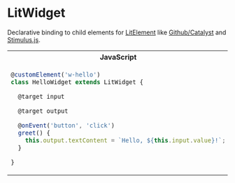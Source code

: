 
# LitWidget

Declarative binding to child elements for [LitElement](https://lit.dev/) like [Github/Catalyst](https://catalyst.rocks/) and [Stimulus.js](https://stimulus.hotwired.dev/).

<table>
<tr>
  <th>JavaScript</th>
  <th>HTML</th>
</tr>
<tr>
  <td valign="top">

```js
@customElement('w-hello')
class HelloWidget extends LitWidget {

  @target input

  @target output

  @onEvent('button', 'click')
  greet() {
    this.output.textContent = `Hello, ${this.input.value}!`;
  }

}
```
  </td>
  <td valign="top">

```html
<w-hello>
  <input data-target="w-hello.input" type="text" />

  <button data-target="w-hello.button">
    Greet
  </button>

  <span data-target="w-hello.output"></span>
</w-hello>
```
  </td>
</tr>
</table>